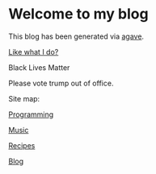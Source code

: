 # Welcome to my blog

This blog has been generated via [agave](https://github.com/jottenlips/agave).

[Like what I do?](contribute)

Black Lives Matter

Please vote trump out of office.

Site map:

[Programming](programming)

[Music](music)

[Recipes](micro-recipes)

[Blog](blog)
